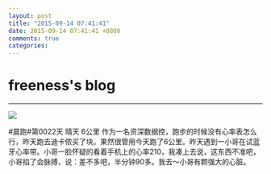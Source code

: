 ```yaml
---
layout: post
title: "2015-09-14 07:41:41"
date: 2015-09-14 07:41:41 +0800
comments: true
categories: 
---
```


# freeness's blog

----------

![](http://okqmqrbgo.bkt.clouddn.com/201509140741411.jpg)

>
\#晨跑\#第0022天 晴天 6公里 作为一名资深数据控，跑步的时候没有心率表怎么行，昨天跑去迪卡侬买了块。果然很管用今天跑了6公里。昨天遇到一小哥在试蓝牙心率带。小哥一脸怀疑的看着手机上的心率210，我凑上去说，这东西不准吧，小哥掐了会脉搏，说：差不多吧，半分钟90多。我去～小哥有颗强大的心脏。